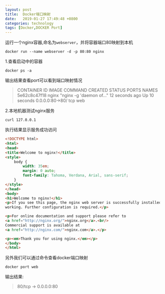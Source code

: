 ```yaml
---
layout: post
title:  Docker端口映射
date:   2019-01-27 17:49:48 +0800
categories: technology
tags: [Docker,DOCKER Port]
---
```


运行一个nginx容器,命名为`webserver`，并将容器端口80映射到本机
```shell
docker run --name webserver -d -p 80:80 nginx
```
1.查看启动中的容器
``` shell
docker ps -a
```
输出结果查看port可以看到端口映射情况

>CONTAINER ID        IMAGE               COMMAND                  CREATED             STATUS              PORTS
      NAMES
5e62c8c47f18        nginx               "nginx -g 'daemon of…"   12 seconds ago      Up 10 seconds       0.0.0.0:80->80/
tcp   web

2.本地机器测试nginx服务
```shell
curl 127.0.0.1
```
执行结果显示服务成功访问

```html
<!DOCTYPE html>
<html>
<head>
<title>Welcome to nginx!</title>
<style>
    body {
        width: 35em;
        margin: 0 auto;
        font-family: Tahoma, Verdana, Arial, sans-serif;
    }
</style>
</head>
<body>
<h1>Welcome to nginx!</h1>
<p>If you see this page, the nginx web server is successfully installed and
working. Further configuration is required.</p>

<p>For online documentation and support please refer to
<a href="http://nginx.org/">nginx.org</a>.<br/>
Commercial support is available at
<a href="http://nginx.com/">nginx.com</a>.</p>

<p><em>Thank you for using nginx.</em></p>
</body>
</html>
```
另外我们可以通过命令查看docker端口映射

```shell
docker port web
```
输出结果:

>80/tcp -> 0.0.0.0:80




